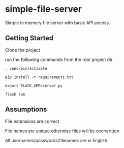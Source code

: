 # simple-file-server

Simple in memory file server with basic API access. 

## Getting Started

Clone the project

run the following commands from the root project dir

```. venv/bin/activate```

```pip install -r requirements.txt```

```export FLASK_APP=server.py```

```flask run```

## Assumptions
File extensions are correct

File names are unique otherwise files will be overwritten

All usernames/passwords/filenames are in English
